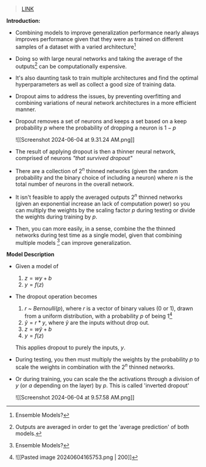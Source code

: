 > [LINK](https://jmlr.org/papers/volume15/srivastava14a/srivastava14a.pdf)

**Introduction:**

- Combining models to improve generalization performance nearly always improves performance given that they were as trained on different samples of a dataset with a varied architecture[^1]
- Doing so with large neural networks and taking the average of the outputs[^2] can be computationally expensive.
- It's also daunting task to train multiple architectures and find the optimal hyperparameters as well as collect a good size of training data.

- Dropout aims to address the issues, by preventing overfitting and combining variations of neural network architectures in a more efficient manner.
- Dropout removes a set of neurons and keeps a set based on a keep probability $p$ where the probability of dropping a neuron is $1-p$

	![[Screenshot 2024-06-04 at 9.31.24 AM.png]]

- The result of applying dropout is then a thinner neural network, comprised of neurons *"that survived dropout"*
- There are a collection of $2^n$ thinned networks (given the random probability and the binary choice of including a neuron) where $n$ is the total number of neurons in the overall network.
- It isn't feasible to apply the averaged outputs $2^n$ thinned networks (given an exponential increase an lack of computation power) so you can multiply the weights by the scaling factor $p$ during testing or divide the weights during training by $p$.
- Then, you can more easily, in a sense, combine the the thinned networks during test time as a single model, given that combining multiple models [^1] can improve generalization.

**Model Description**

- Given a model of 
	1. $z = wy + b$
	2. $y = f(z)$
- The dropout operation becomes
	1. $r$ ~ $Bernoulli(p)$, where $r$ is a vector of binary values (0 or 1), drawn from a uniform distribution, with a probability $p$ of being $1$[^3]
	2. $\tilde{y} = r * y$, where $\tilde{y}$ are the inputs without drop out.
	3. $z = w \tilde{y} + b$
	4. $y = f(z)$

	This applies dropout to purely the inputs, $y$.

- During testing, you then must multiply the weights by the probability $p$ to scale the weights in combination with the $2^n$ thinned networks. 
- Or during training, you can scale the the activations through a division of $y$ (or $a$ depending on the layer) by $p$. This is called 'inverted dropout'

	![[Screenshot 2024-06-04 at 9.57.58 AM.png]]

[^1]: Ensemble Models?
[^2]: Outputs are averaged in order to get the 'average prediction' of both models.
[^3]: ![[Pasted image 20240604165753.png | 200]]
